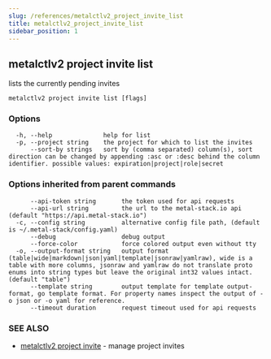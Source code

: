 ```yaml
---
slug: /references/metalctlv2_project_invite_list
title: metalctlv2_project_invite_list
sidebar_position: 1
---
```


## metalctlv2 project invite list

lists the currently pending invites

```
metalctlv2 project invite list [flags]
```

### Options

```
  -h, --help              help for list
  -p, --project string    the project for which to list the invites
      --sort-by strings   sort by (comma separated) column(s), sort direction can be changed by appending :asc or :desc behind the column identifier. possible values: expiration|project|role|secret
```

### Options inherited from parent commands

```
      --api-token string       the token used for api requests
      --api-url string         the url to the metal-stack.io api (default "https://api.metal-stack.io")
  -c, --config string          alternative config file path, (default is ~/.metal-stack/config.yaml)
      --debug                  debug output
      --force-color            force colored output even without tty
  -o, --output-format string   output format (table|wide|markdown|json|yaml|template|jsonraw|yamlraw), wide is a table with more columns, jsonraw and yamlraw do not translate proto enums into string types but leave the original int32 values intact. (default "table")
      --template string        output template for template output-format, go template format. For property names inspect the output of -o json or -o yaml for reference.
      --timeout duration       request timeout used for api requests
```

### SEE ALSO

* [metalctlv2 project invite](./metalctlv2_project_invite.md)	 - manage project invites

